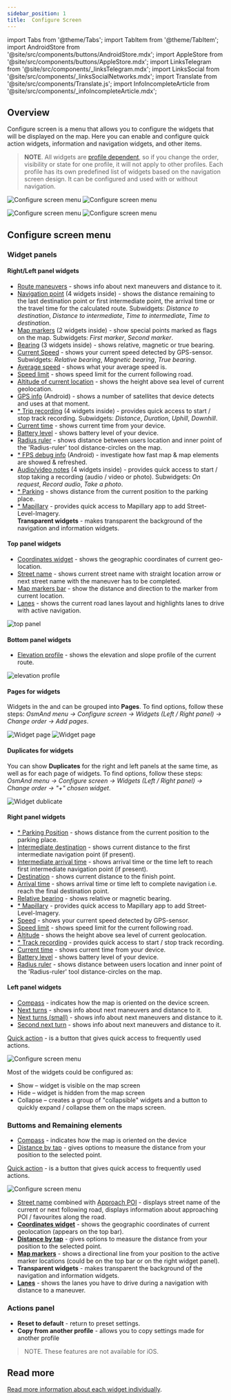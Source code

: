 ```yaml
---
sidebar_position: 1
title:  Configure Screen
---
```


import Tabs from '@theme/Tabs';
import TabItem from '@theme/TabItem';
import AndroidStore from '@site/src/components/buttons/AndroidStore.mdx';
import AppleStore from '@site/src/components/buttons/AppleStore.mdx';
import LinksTelegram from '@site/src/components/_linksTelegram.mdx';
import LinksSocial from '@site/src/components/_linksSocialNetworks.mdx';
import Translate from '@site/src/components/Translate.js';
import InfoIncompleteArticle from '@site/src/components/_infoIncompleteArticle.mdx';

## Overview  


Configure screen is a menu that allows you to configure the widgets that will be displayed on the map. Here you can enable and configure quick action widgets, information and navigation widgets, and other items.  
>**NOTE**. All widgets are [profile dependent](../personal/profiles.md), so if you change the order, visibility or state for one profile, it will not apply to other profiles. Each profile has its own predefined list of widgets based on the navigation screen design. It can be configured and used with or without navigation.

 
<Tabs groupId="operating-systems">

<TabItem value="android" label="Android">  

![Configure screen menu](@site/static/img/widgets/configure_screen_menu_andr_1.png)  ![Configure screen menu](@site/static/img/widgets/configure_screen_menu_andr_2.png)

</TabItem>

<TabItem value="ios" label="iOS">  

![Configure screen menu](@site/static/img/widgets/configure_screen_menu_ios_1.png)  ![Configure screen menu](@site/static/img/widgets/configure_screen_menu_ios_2.png)  


</TabItem>

</Tabs> 


## Configure screen menu


### Widget panels

<Tabs groupId="operating-systems">

<TabItem value="android" label="Android">  

#### Right/Left panel widgets  
 - [Route maneuvers](../widgets/nav-widgets.md#next-turns) - shows info about next maneuvers and distance to it.
 - [Navigation point](../widgets/nav-widgets#navigation-points) (4 widgets inside) - shows the distance remaining to the last destination point or first intermediate point, the arrival time or the travel time for the calculated route. Subwidgets: *Distance to destination*, *Distance to intermediate*, *Time to intermediate*, *Time to destination*.
 - [Map markers](../map/point-layers-on-map#markers) (2 widgets inside) - show special points marked as flags on the map. Subwidgets: *First marker*, *Second marker*.
 - [Bearing](../widgets/nav-widgets.md#bearing) (3 widgets inside) - shows relative, magnetic or true bearing.
 - [Current Speed](../widgets/info-widgets.md#speed) - shows your current speed detected by GPS-sensor. Subwidgets: *Relative bearing*, *Magnetic bearing*, *True bearing*.
 - [Average speed](../widgets/info-widgets#average-speed-widget) - shows what your average speed is.
 - [Speed limit](../widgets/nav-widgets.md#speed-limit) - shows speed limit for the current following road.
 - [Altitude of current location](../widgets/info-widgets.md#altitude) - shows the height above sea level of current geolocation.
 - [GPS info](../widgets/info-widgets.md#gps-info-android) (Android) - shows a number of satellites that device detects and uses at that moment.
 - [* Trip recording](../widgets/info-widgets#-trip-recording-widgets) (4 widgets inside) - provides quick access to start / stop track recording. Subwidgets: *Distance*, *Duration*, *Uphill*, *Downhill*.
 - [Current time](../widgets/info-widgets.md#current-time) - shows current time from your device.
 - [Battery level](../widgets/info-widgets.md#battery-level) - shows battery level of your device.
 - [Radius ruler](../widgets/radius-ruler.md) - shows distance between users location and inner point of the 'Radius-ruler' tool distance-circles on the map.
 - [* FPS debug info](../widgets/info-widgets.md#-fps-info-android) (Android) - investigate how fast map & map elements are showed & refreshed.
 - [Audio/video notes](../widgets/info-widgets#-audio-video-notes-widget) (4 widgets inside) - provides quick access to start / stop taking a recording (audio / video or photo). Subwidgets: *On request*, *Record audio*, *Take a photo*.
 - [* Parking](../widgets/info-widgets.md#-parking-widget) - shows distance from the current position to the parking place.
 - [* Mapillary](../widgets/info-widgets.md#-mapillary-widget) - provides quick access to Mapillary app to add Street-Level-Imagery.  
 **Transparent widgets** - makes transparent the background of the navigation and information widgets.
 

#### Top panel widgets
 - [Coordinates widget](../widgets/info-widgets#coordinates-widget) - shows the geographic coordinates of current geo-location.
 - [Street name](../widgets/nav-widgets#street-name) - shows current street name with straight location arrow or next street name with the maneuver has to be completed.
 - [Map markers bar](../widgets/markers#top-bar-widget-markers) - show the distance and direction to the marker from current location.
 - [Lanes](../widgets/nav-widgets#lanes) - shows the current road lanes layout and highlights lanes to drive with active navigation.  

![top panel](@site/static/img/widgets/top_panel_andr.png)

#### Bottom panel widgets
 - [Elevation profile](../widgets/nav-widgets#elevation-widget) - shows the elevation and slope profile of the current route.  

![elevation profile](@site/static/img/widgets/elevation_prof_and.png)  

#### Pages for widgets

Widgets in the <Translate android="true" id="map_widget_left" /> and <Translate android="true" id="map_widget_right" /> can be grouped into **Pages**. To find options, follow these steps: *OsmAnd menu → Configure screen → Widgets (Left / Right panel) → Change order → Add pages*.

![Widget page](@site/static/img/widgets/widget_page.png) ![Widget page](@site/static/img/widgets/widget_page_1.png)
 

#### Duplicates for widgets

You can show **Duplicates** for the right and left panels at the same time, as well as for each page of widgets. To find options, follow these steps: *OsmAnd menu → Configure screen → Widgets (Left / Right panel) → Change order → "+" chosen widget*.

![Widget dublicate](@site/static/img/widgets/widget_dublicate.png)


</TabItem>

<TabItem value="ios" label="iOS">  


#### Right panel widgets 

 - [* Parking Position](../widgets/info-widgets.md#-parking-widget) - shows distance from the current position to the parking place.
 - [Intermediate destination](../widgets/nav-widgets.md#intermediate-destination) - shows current distance to the first intermediate navigation point (if present).  
 - [Intermediate arrival time](../widgets/nav-widgets.md#intermediate-arrival-time) - shows arrival time or the time left to reach first intermediate navigation point (if present).    
 - [Destination](../widgets/nav-widgets.md#destination) - shows current distance to the finish point.  
 - [Arrival time](../widgets/nav-widgets.md#arrival-time-or-time-to-go) - shows arrival time or time left to complete navigation i.e. reach the final destination point.  
 - [Relative bearing](../widgets/nav-widgets.md#bearing) - shows relative or magnetic bearing.
 - [* Mapillary](../widgets/info-widgets.md#-mapillary-widget) - provides quick access to Mapillary app to add Street-Level-Imagery.
 - [Speed](../widgets/info-widgets.md#speed) - shows your current speed detected by GPS-sensor.
 - [Speed limit](../widgets/nav-widgets.md#speed-limit) - shows speed limit for the current following road.
 - [Altitude](../widgets/info-widgets.md#altitude) - shows the height above sea level of current geolocation.
 - [* Track recording](../widgets/info-widgets.md#-trip-recording-widget) - provides quick access to start / stop track recording.   
 - [Current time](../widgets/info-widgets.md#current-time) - shows current time from your device.  
 - [Battery level](../widgets/info-widgets.md#battery-level) - shows battery level of your device.  
 - [Radius ruler](../widgets/radius-ruler.md) - shows distance between users location and inner point of the 'Radius-ruler' tool distance-circles on the map.  
 

#### Left panel widgets  
 - [Compass](../widgets/map-buttons.md#compass) - indicates how the map is oriented on the device screen.
 - [Next turns](../widgets/nav-widgets.md#next-turns) - shows info about next maneuvers and distance to it.
 - [Next turns (small)](../widgets/nav-widgets.md#next-turns) - shows info about next maneuvers and distance to it.
 - [Second next turn](../widgets/nav-widgets.md#next-turns) - shows info about next maneuvers and distance to it.

[Quick action](../widgets/quick-action.md) - is a button that gives quick access to frequently used actions.  

![Configure screen menu](@site/static/img/widgets/quick_act_ios.png)  


Most of the widgets could be configured as:
* Show – widget is visible on the map screen
* Hide – widget is hidden from the map screen
* Collapse – creates a group of "collapsible" widgets and a button to quickly expand / collapse them on the maps screen.
  

</TabItem>

</Tabs>  


### Buttoms and Remaining elements

<Tabs groupId="operating-systems">

<TabItem value="android" label="Android">  


- [Compass](../widgets/map-buttons.md#compass) - indicates how the map is oriented on the device 
- [Distance by tap](../widgets/radius-ruler.md#distance-by-tap-tool) - gives options to measure the distance from your position to the selected point.  

[Quick action](../widgets/quick-action.md) - is a button that gives quick access to frequently used actions.  

![Configure screen menu](@site/static/img/widgets/quick_act_andr.png) 


</TabItem>

<TabItem value="ios" label="iOS">  


- [Street name](../widgets/nav-widgets.md#street-name) combined with [Approach POI](../widgets/nav-widgets.md#approach-poisfavorites) - displays street name of the current or next following road, displays information about approaching POI / favourites along the road.
- [**Coordinates widget**](../widgets/info-widgets.md#coordinates-widget) -  shows the geographic coordinates of current geolocation (appears on the top bar).
- [**Distance by tap**](../widgets/radius-ruler.md#distance-by-tap-tool) - gives options to measure the distance from your position to the selected point.
- [**Map markers**](../widgets/markers.md) - shows a directional line from your position to the active marker locations (could be on the top bar or on the right widget panel).
- **Transparent widgets** - makes transparent the background of the navigation and information widgets.  
- [**Lanes**](../widgets/nav-widgets.md#lanes) - shows the lanes you have to drive during a navigation with distance to a maneuver.



</TabItem>

</Tabs> 

### Actions panel  


<Tabs groupId="operating-systems">

<TabItem value="android" label="Android">  

- **Reset to default** - return to preset settings.
- **Copy from another profile** - allows you to copy settings made for another profile


</TabItem>

<TabItem value="ios" label="iOS">  

>NOTE. These features are not available for iOS.


</TabItem>

</Tabs>               




## Read more
  [Read more information about each widget individually](../widgets/index.md).

